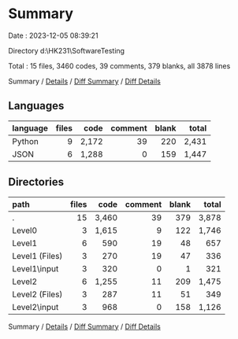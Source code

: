 # Summary

Date : 2023-12-05 08:39:21

Directory d:\\HK231\\SoftwareTesting

Total : 15 files,  3460 codes, 39 comments, 379 blanks, all 3878 lines

Summary / [Details](details.md) / [Diff Summary](diff.md) / [Diff Details](diff-details.md)

## Languages
| language | files | code | comment | blank | total |
| :--- | ---: | ---: | ---: | ---: | ---: |
| Python | 9 | 2,172 | 39 | 220 | 2,431 |
| JSON | 6 | 1,288 | 0 | 159 | 1,447 |

## Directories
| path | files | code | comment | blank | total |
| :--- | ---: | ---: | ---: | ---: | ---: |
| . | 15 | 3,460 | 39 | 379 | 3,878 |
| Level0 | 3 | 1,615 | 9 | 122 | 1,746 |
| Level1 | 6 | 590 | 19 | 48 | 657 |
| Level1 (Files) | 3 | 270 | 19 | 47 | 336 |
| Level1\\input | 3 | 320 | 0 | 1 | 321 |
| Level2 | 6 | 1,255 | 11 | 209 | 1,475 |
| Level2 (Files) | 3 | 287 | 11 | 51 | 349 |
| Level2\\input | 3 | 968 | 0 | 158 | 1,126 |

Summary / [Details](details.md) / [Diff Summary](diff.md) / [Diff Details](diff-details.md)